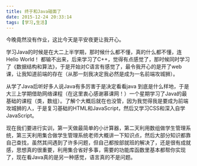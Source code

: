 ```yaml
---
title: 终于和Java碰面了
date: 2015-12-24 20:33:14
tags: [学习,生活]
---
```


  今晚竟然没有作业，这比今天是平安夜更让我开心。

  学习Java的时候是在大二上半学期，那时候什么都不懂，真的什么都不懂，连Hello World！ 都输不出来，后来学习了C++，觉得有点感觉了，那时候同时学习了《数据结构和算法》，于是开始对C语言有感觉了，最令我开心的是开了web课，让我知道前端的存在（从那一刻我决定我必然是成为一名前端攻城狮）。
<!--more-->
   从学了Java后听好多人说Java有多厉害于是决定看看java 到底是什么样地，于是大三上学期借助网络课程（在这里衷心感谢慕课网！）一个星期学习了Java的最基础的课程（类，数组）。了解个大概后就在也没管，因为我觉得我是要成为前端攻城狮的人，于是复习基础的HTML和JavaScript，然后又学习CSS和深入自学JavaScript。

  现在我们要进行实训，第一天做最简单的小计算器，第二天利用数组做学生管理系统，第三天利用集合做学生管理系统老师大概讲一下知识点，然后大部分知识都靠自己查找，虽然其间遇到了许多问题，但自己都按部就班的解决了，还是很有成就感，思想真的很重要，利用集合省好多事，需要的功能库函数里基本都帮你实现了，现在看Java真的是另一种感觉，语言真的不是问题。